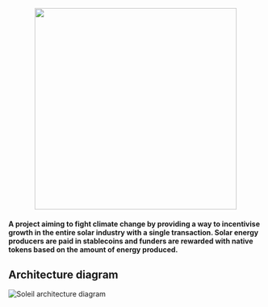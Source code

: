 <p align="center"><img src="https://user-images.githubusercontent.com/6655367/143323993-1dca79f1-6716-42a2-aba0-7ec706d93207.png" width="400" height="400" /></p>

#### A project aiming to fight climate change by providing a way to incentivise growth in the entire solar industry with a single transaction. Solar energy producers are paid in stablecoins and funders are rewarded with native tokens based on the amount of energy produced.

## Architecture diagram
![Soleil architecture diagram](https://user-images.githubusercontent.com/6655367/143323919-0cba2a68-cd1f-47ce-9049-f2849d6b7da1.png)
